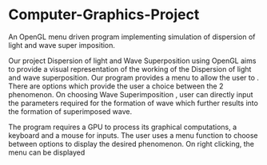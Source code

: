 # Computer-Graphics-Project
An OpenGL menu driven program implementing simulation of dispersion of light and wave super imposition.

Our project Dispersion of light and  Wave Superposition using OpenGL aims to provide a visual representation 
of the working of the Dispersion of light and wave superposition. Our program provides a menu to allow the user to .
There are options which provide the user a choice between the 2 phenomenon. On choosing  Wave Superimposition ,
user can directly input the parameters required for the formation of wave which further results into the formation of superimposed wave.
 
The program requires a GPU to process its graphical computations, a keyboard and a mouse for inputs. 
The user uses a menu function to choose between options to display the desired phenomenon. 
On right clicking, the menu can be displayed

